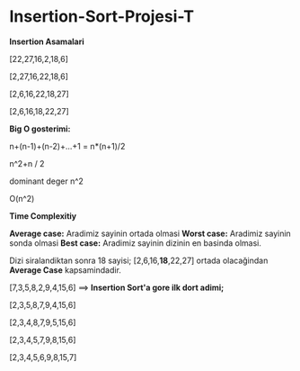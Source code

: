# Insertion-Sort-Projesi-T	

**Insertion Asamalari**

[22,27,16,2,18,6]

[2,27,16,22,18,6]

[2,6,16,22,18,27]

[2,6,16,18,22,27]

**Big O gosterimi:** 


n+(n-1)+(n-2)+...+1 = n*(n+1)/2

n^2+n / 2 

dominant deger n^2

O(n^2)

**Time Complexitiy**

**Average case:** Aradimiz sayinin ortada olmasi
**Worst case:** Aradimiz sayinin sonda olmasi
**Best case:** Aradimiz sayinin dizinin en basinda olmasi.

Dizi siralandiktan sonra 18 sayisi;
[2,6,16,**18**,22,27] ortada olacağindan **Average Case** kapsamindadir.

[7,3,5,8,2,9,4,15,6] ==> **Insertion Sort'a gore ilk dort adimi;**

[2,3,5,8,7,9,4,15,6]

[2,3,4,8,7,9,5,15,6]

[2,3,4,5,7,9,8,15,6]

[2,3,4,5,6,9,8,15,7]
